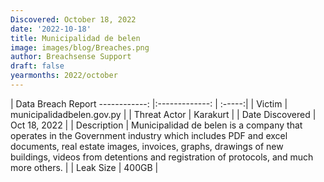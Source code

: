 ```yaml
---
Discovered: October 18, 2022
date: '2022-10-18'
title: Municipalidad de belen
image: images/blog/Breaches.png
author: Breachsense Support
draft: false
yearmonths: 2022/october
---
```



| Data Breach Report
------------:     |:-------------:    | :-----:|
| Victim      | municipalidadbelen.gov.py      | 
| Threat Actor      | Karakurt      | 
| Date Discovered      | Oct 18, 2022      | 
| Description      | Municipalidad de belen is a company that operates in the Government industry which includes PDF and excel documents, real estate images, invoices, graphs, drawings of new buildings, videos from detentions and registration of protocols, and much more others.       | 
| Leak Size      | 400GB      | 

